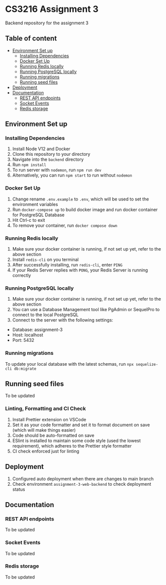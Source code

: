 # CS3216 Assignment 3

Backend repository for the assignment 3

## Table of content

- [Environment Set up](#environment-set-up)
  - [Installing Dependencies](#installing-dependencies)
  - [Docker Set Up](docker-set-up)
  - [Running Redis locally](#running-redis-locally)
  - [Running PostgreSQL locally](#running-postgresql-locally)
  - [Running migrations](#running-migrations)
  - [Running seed files](#running-seed-files)
- [Deployment](#deployment)
- [Documentation](#documentation)
  - [REST API endpoints](#rest-api-endpoints)
  - [Socket Events](#socket-events)
  - [Redis storage](#redis-storage)

## Environment Set up

### Installing Dependencies

1. Install Node V12 and Docker
2. Clone this repository to your directory
3. Navigate into the `backend` directory
4. Run `npm install`
5. To run server with `nodemon`, run `npm run dev`
6. Alternatively, you can run `npm start` to run without `nodemon`

### Docker Set Up

1. Change rename `.env.example` to `.env`, which will be used to set the environment variables
2. Run `docker-compose up` to build docker image and run docker container for PostgreSQL Database
3. Hit Ctrl-c to exit
4. To remove your container, run `docker compose down`

### Running Redis locally
1. Make sure your docker container is running, if not set up yet, refer to the above section
2. Install `redis-cli` on you terminal
3. After successfully installing, run `redis-cli`, enter `PING`
4. If your Redis Server replies with `PONG`, your Redis Server is running correctly

### Running PostgreSQL locally
1. Make sure your docker container is running, if not set up yet, refer to the above section
2. You can use a Database Management tool like PgAdmin or SequelPro to connect to the local PostgreSQL
3. Connect to the server with the following settings:
  - Database: assignment-3
  - Host: localhost
  - Port: 5432 

### Running migrations
To update your local database with the latest schemas, run `npx sequelize-cli db:migrate`

## Running seed files
To be updated

### Linting, Formatting and CI Check
1. Install Prettier extension on VSCode
2. Set it as your code formatter and set it to format document on save (which will make things easier)
3. Code should be auto-formatted on save
4. ESlint is installed to maintain some code style (used the lowest requirement), which adheres to the Prettier style formatter
5. CI check enforced just for linting

## Deployment
1. Configured auto deployment when there are changes to main branch
2. Check environment `assignment-3-web-backend` to check deployment status

## Documentation

### REST API endpoints
To be updated

### Socket Events
To be updated

### Redis storage
To be updated

